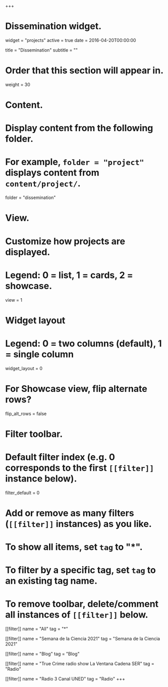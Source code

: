 +++
# Dissemination widget.
widget = "projects"
active = true
date = 2016-04-20T00:00:00


title = "Dissemination"
subtitle = ""

# Order that this section will appear in.
weight = 30

# Content.
# Display content from the following folder.
# For example, `folder = "project"` displays content from `content/project/`.
folder = "dissemination"

# View.
# Customize how projects are displayed.
# Legend: 0 = list, 1 = cards, 2 = showcase.
view = 1

# Widget layout
# Legend: 0 = two columns (default), 1 = single column
widget_layout = 0

# For Showcase view, flip alternate rows?
flip_alt_rows = false

# Filter toolbar.

# Default filter index (e.g. 0 corresponds to the first `[[filter]]` instance below).
filter_default = 0

# Add or remove as many filters (`[[filter]]` instances) as you like.
# To show all items, set `tag` to "*".
# To filter by a specific tag, set `tag` to an existing tag name.
# To remove toolbar, delete/comment all instances of `[[filter]]` below.
[[filter]]
  name = "All"
  tag = "*"

[[filter]]
  name = "Semana de la Ciencia 2021"
  tag = "Semana de la Ciencia 2021"

[[filter]]
  name = "Blog"
  tag = "Blog"
  
[[filter]]
  name = "True Crime radio show La Ventana Cadena SER"
  tag = "Radio"  

[[filter]]
  name = "Radio 3 Canal UNED"
  tag = "Radio" 
+++

